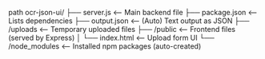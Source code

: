 path 
ocr-json-ui/
├── server.js                <-- Main backend file
├── package.json             <-- Lists dependencies
├── output.json              <-- (Auto) Text output as JSON
├── /uploads                 <-- Temporary uploaded files
├── /public                  <-- Frontend files (served by Express)
│   └── index.html           <-- Upload form UI
└── /node_modules            <-- Installed npm packages (auto-created)
